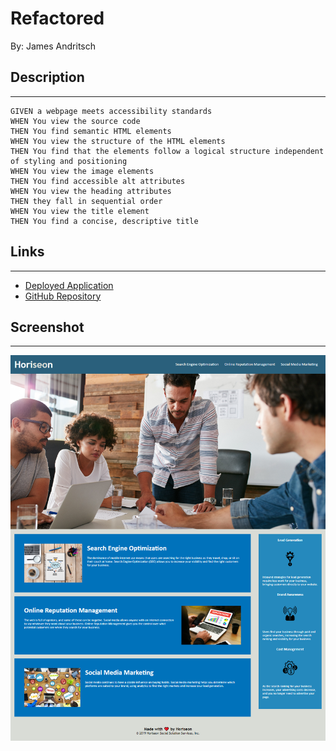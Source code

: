 # Refactored
By: James Andritsch


## Description
---

```
GIVEN a webpage meets accessibility standards
WHEN You view the source code
THEN You find semantic HTML elements
WHEN You view the structure of the HTML elements
THEN You find that the elements follow a logical structure independent of styling and positioning
WHEN You view the image elements
THEN You find accessible alt attributes
WHEN You view the heading attributes
THEN they fall in sequential order
WHEN You view the title element
THEN You find a concise, descriptive title
```

## Links
___
- [Deployed Application](https://james-andritsch.github.io/refactored/)
- [GitHub Repository](https://github.com/james-andritsch/refactored)

## Screenshot
___
![Refactored](/assets/images/screenshot.png)